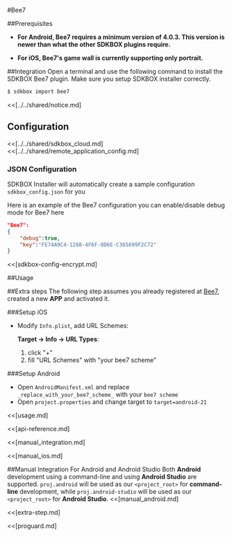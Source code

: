 <!--
Include Base: /Users/jtsm/Chukong-Inc/pr/en/src/bee7/v3-cpp
-->

#Bee7

##Prerequisites
* __For Android, Bee7 requires a minimum version of 4.0.3. This version is newer than what the other SDKBOX plugins require.__

* __For iOS, Bee7's game wall is currently supporting only portrait.__

##Integration
Open a terminal and use the following command to install the SDKBOX Bee7 plugin. Make sure you setup SDKBOX installer correctly.
```bash
$ sdkbox import bee7
```

<<[../../shared/notice.md]

## Configuration
<<[../../shared/sdkbox_cloud.md]
<<[../../shared/remote_application_config.md]

### JSON Configuration
SDKBOX Installer will automatically create a sample configuration `sdkbox_config.json` for you

Here is an example of the Bee7 configuration you can enable/disable debug mode for Bee7 here

```json
"Bee7":
{
    "debug":true,
    "key":"FE74A9C4-1288-4F6F-8D6E-C365699F2C72"
}
```

<<[sdkbox-config-encrypt.md]

##Usage

##Extra steps
The following step assumes you already registered at [Bee7](http://bee7.com/), created a new __APP__ and activated it.

###Setup iOS
* Modify `Info.plist`, add URL Schemes:

	__Target -> Info -> URL Types__:

	1. click "+"
	2. fill "URL Schemes" with "your bee7 scheme"

###Setup Android
* Open `AndroidManifest.xml` and replace `_replace_with_your_bee7_scheme_` with your `bee7 scheme`
* Open `project.properties` and change target to `target=android-21`

<<[usage.md]

<<[api-reference.md]

<<[manual_integration.md]

<<[manual_ios.md]

##Manual Integration For Android and Android Studio
Both __Android__ development using a command-line and using __Android Studio__ are supported. `proj.android` will be used as our `<project_root>` for __command-line__ development, while `proj.android-studio` will be used as our `<project_root>` for __Android Studio__.
<<[manual_android.md]

<<[extra-step.md]

<<[proguard.md]
